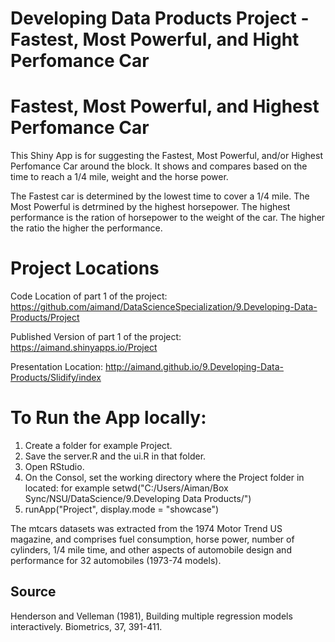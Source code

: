 Developing Data Products Project - Fastest, Most Powerful, and Hight Perfomance Car 
===================================================================================

# Fastest, Most Powerful, and Highest Perfomance Car  

This Shiny App is for suggesting the Fastest, Most Powerful, and/or Highest Perfomance Car around the block.
It shows and compares based on the time to reach a 1/4 mile, weight and the horse power.

The Fastest car is determined by the lowest time to cover a 1/4 mile.
The Most Powerful is detrmined by the highest horsepower.
The highest performance is the ration of horsepower to the weight of the car. The higher the ratio the higher the performance.

# Project Locations
Code Location of part 1 of the project: https://github.com/aimand/DataScienceSpecialization/9.Developing-Data-Products/Project

Published Version of part 1 of the project: https://aimand.shinyapps.io/Project

Presentation Location: http://aimand.github.io/9.Developing-Data-Products/Slidify/index


# To Run the App locally:
1. Create a folder for example Project.
2. Save the server.R and the ui.R in that folder.
3. Open RStudio.
4. On the Consol, set the working directory where the Project folder in located:
   for example setwd("C:/Users/Aiman/Box Sync/NSU/DataScience/9.Developing Data Products/")
5. runApp("Project", display.mode = "showcase")


The mtcars datasets was extracted from the 1974 Motor Trend US magazine, and comprises fuel consumption, horse power, number of cylinders, 1/4 mile time, and other aspects of automobile design and performance for 32 automobiles (1973-74 models).

## Source
Henderson and Velleman (1981), Building multiple regression models interactively. Biometrics, 37, 391-411.  


